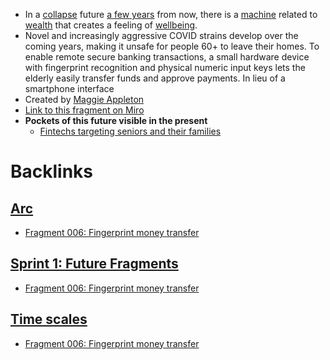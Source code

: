 - In a [collapse](<collapse.md>) future [a few years](<a few years.md>) from now, there is a [machine](<machine.md>) related to [wealth](<wealth.md>) that creates a feeling of [wellbeing](<wellbeing.md>).
- Novel and increasingly aggressive COVID strains develop over the coming years, making it unsafe for people 60+ to leave their homes. To enable remote secure banking transactions, a small hardware device with fingerprint recognition and physical numeric input keys lets the elderly easily transfer funds and approve payments. In lieu of a smartphone interface
- Created by [Maggie Appleton](<Maggie Appleton.md>)
- [Link to this fragment on Miro](https://miro.com/app/board/o9J_kpEmVVk=/?moveToWidget=3074457348861530893&cot=11)
- **Pockets of this future visible in the present**
    - [Fintechs targeting seniors and their families](https://www.americanbanker.com/slideshow/6-fintechs-targeting-seniors-and-their-families)

# Backlinks
## [Arc](<Arc.md>)
- [Fragment 006: Fingerprint money transfer](<Fragment 006: Fingerprint money transfer.md>)

## [Sprint 1: Future Fragments](<Sprint 1: Future Fragments.md>)
- [Fragment 006: Fingerprint money transfer](<Fragment 006: Fingerprint money transfer.md>)

## [Time scales](<Time scales.md>)
- [Fragment 006: Fingerprint money transfer](<Fragment 006: Fingerprint money transfer.md>)


